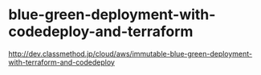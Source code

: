 blue-green-deployment-with-codedeploy-and-terraform
===================================================

http://dev.classmethod.jp/cloud/aws/immutable-blue-green-deployment-with-terraform-and-codedeploy
